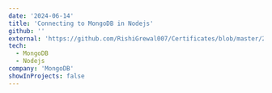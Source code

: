 ```yaml
---
date: '2024-06-14'
title: 'Connecting to MongoDB in Nodejs'
github: ''
external: 'https://github.com/RishiGrewal007/Certificates/blob/master/2024_06_14_5MongoDB.pdf'
tech:
  - MongoDB
  - Nodejs
company: 'MongoDB'
showInProjects: false
---
```



